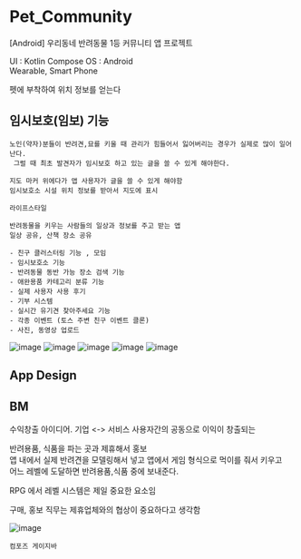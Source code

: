 # Pet_Community
[Android] 우리동네 반려동물 1등 커뮤니티 앱 프로젝트

UI : Kotlin Compose
OS : Android   
Wearable, Smart Phone   

펫에 부착하여 위치 정보를 얻는다    

## 임시보호(임보) 기능
```
노인(약자)분들이 반려견,묘를 키울 때 관리가 힘들어서 잃어버리는 경우가 실제로 많이 일어난다.
 그럴 때 최초 발견자가 임시보호 하고 있는 글을 쓸 수 있게 해야한다.

지도 마커 위에다가 앱 사용자가 글을 쓸 수 있게 해야함
임시보호소 시설 위치 정보를 받아서 지도에 표시
```
```
라이프스타일

반려동물을 키우는 사람들의 일상과 정보를 주고 받는 앱
일상 공유, 산책 장소 공유

- 친구 클러스터링 기능 , 모임
- 임시보호소 기능
- 반려동물 동반 가능 장소 검색 기능
- 애완용품 카테고리 분류 기능
- 실제 사용자 사용 후기
- 기부 시스템
- 실시간 유기견 찾아주세요 기능
- 각종 이벤트 (토스 주변 친구 이벤트 클론)
- 사진, 동영상 업로드
```
![image](https://github.com/chihyeonwon/Pet_Community/assets/58906858/83b6515d-56b1-4617-9404-53bcd94b70fb)
![image](https://github.com/chihyeonwon/Pet_Community/assets/58906858/9b66e27b-c57a-4d2a-8cea-3bfa3f1474d6)
![image](https://github.com/chihyeonwon/Pet_Community/assets/58906858/51bc7d87-8319-4c12-aeb1-340dc6d0a0eb)
![image](https://github.com/chihyeonwon/Pet_Community/assets/58906858/551e996d-8a48-4e80-996c-e60018c1b32c)
![image](https://github.com/chihyeonwon/Pet_Community/assets/58906858/78b30ef7-b1ef-4c77-818a-7daf5a473aab)
## App Design

## BM
수익창출 아이디어.
기업 <-> 서비스 사용자간의 공동으로 이익이 창출되는

반려용품, 식품을 파는 곳과 제휴해서 홍보    
앱 내에서 실제 반려견을 모델링해서 넣고 앱에서 게임 형식으로 먹이를 줘서 키우고    
어느 레벨에 도달하면 반려용품,식품 중에 보내준다.    

RPG 에서 레벨 시스템은 제일 중요한 요소임 

구매, 홍보 직무는 제휴업체와의 협상이 중요하다고 생각함

![image](https://github.com/chihyeonwon/Pet_Community/assets/58906858/0d75462d-bdca-4038-95f1-36928cbbbdf8)
```
컴포즈 게이지바
```

